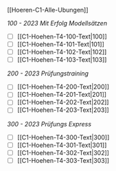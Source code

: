 [[Hoeren-C1-Alle-Ubungen]]

*100 - 2023 Mit Erfolg Modellsätzen*
- [ ] [[C1-Hoehen-T4-100-Text|100]]
- [ ] [[C1-Hoehen-T4-101-Text|101]]
- [ ] [[C1-Hoehen-T4-102-Text|102]]
- [ ] [[C1-Hoehen-T4-103-Text|103]]

*200 - 2023 Prüfungstraining*
- [ ] [[C1-Hoehen-T4-200-Text|200]]
- [ ] [[C1-Hoehen-T4-201-Text|201]]
- [ ] [[C1-Hoehen-T4-202-Text|202]]
- [ ] [[C1-Hoehen-T4-203-Text|203]]

*300 - 2023 Prüfungs Express*
- [ ] [[C1-Hoehen-T4-300-Text|300]]
- [ ] [[C1-Hoehen-T4-301-Text|301]]
- [ ] [[C1-Hoehen-T4-302-Text|302]]
- [ ] [[C1-Hoehen-T4-303-Text|303]]
